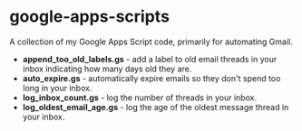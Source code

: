# google-apps-scripts

A collection of my Google Apps Script code, primarily for automating Gmail.

* **append_too_old_labels.gs** - add a label to old email threads in your inbox indicating how many days old they are.
* **auto_expire.gs** - automatically expire emails so they don't spend too long in your inbox.
* **log_inbox_count.gs** - log the number of threads in your inbox.
* **log_oldest_email_age.gs** - log the age of the oldest message thread in your inbox.
